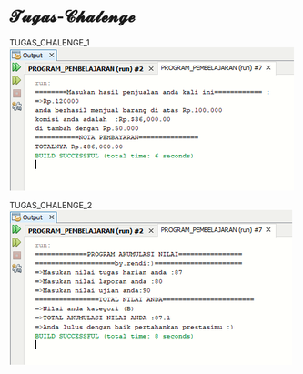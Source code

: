 # 𝓣𝓾𝓰𝓪𝓼-𝓒𝓱𝓪𝓵𝓮𝓷𝓰𝓮

TUGAS_CHALENGE_1
![Alt Text](https://github.com/rendiwibawa/Tugas-Chalenge/blob/master/CHALENGE1.PNG)

TUGAS_CHALENGE_2
![Alt Text](https://github.com/rendiwibawa/Tugas-Chalenge/blob/master/CHALENGE2.PNG)
